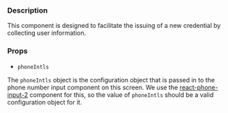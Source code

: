 ### Description

This component is designed to facilitate the issuing of a new credential by collecting user information.

### Props

* `phoneIntls`

The `phoneIntls` object is the configuration object that is passed in to the phone number input component on this screen. We use the [react-phone-input-2](https://www.npmjs.com/package/react-phone-input-2) component for this, so the value of `phoneIntls` should be a valid configuration object for it.